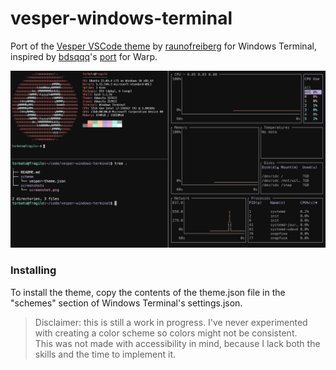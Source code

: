 # vesper-windows-terminal
Port of the [Vesper VSCode theme](https://github.com/raunofreiberg/vesper) by [raunofreiberg](https://github.com/raunofreiberg) for Windows Terminal,  
inspired by [bdsqqq](https://github.com/bdsqqq)'s [port](https://github.com/bdsqqq/warp-term-vesper-theme) for Warp.
  
![screenshot of the theme](/screenshots/vesper.png)

### Installing

To install the theme, copy the contents of the theme.json file in the "schemes" section of Windows Terminal's settings.json.  

  
    

> Disclaimer: this is still a work in progress. I've never experimented with creating a color scheme so colors might not be consistent.  
> This was not made with accessibility in mind, because I lack both the skills and the time to implement it.   


